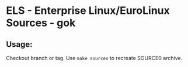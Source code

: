 # ELS - Enterprise Linux/EuroLinux Sources - gok
 
## Usage:
  Checkout branch or tag. Use `make sources` to recreate  SOURCE0 archive.
